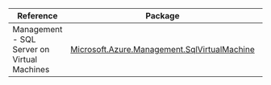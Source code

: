 | Reference | Package | Source |
|---|---|---|
|Management - SQL Server on Virtual Machines|[Microsoft.Azure.Management.SqlVirtualMachine](https://www.nuget.org/packages/Microsoft.Azure.Management.SqlVirtualMachine)|[Github](https://github.com/Azure/azure-sdk-for-net)|
